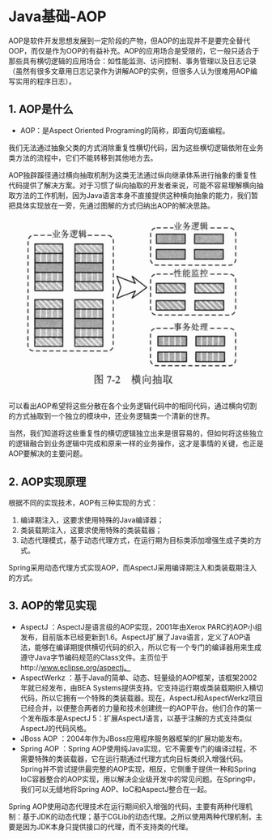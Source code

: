 ﻿# Java基础-AOP

AOP是软件开发思想发展到一定阶段的产物，但AOP的出现并不是要完全替代OOP，而仅是作为OOP的有益补充。AOP的应用场合是受限的，它一般只适合于那些具有横切逻辑的应用场合：如性能监测、访问控制、事务管理以及日志记录（虽然有很多文章用日志记录作为讲解AOP的实例，但很多人认为很难用AOP编写实用的程序日志）。

## 1. AOP是什么

* AOP：是Aspect Oriented Programing的简称，即面向切面编程。

我们无法通过抽象父类的方式消除重复性横切代码，因为这些横切逻辑依附在业务类方法的流程中，它们不能转移到其他地方去。 

AOP独辟蹊径通过横向抽取机制为这类无法通过纵向继承体系进行抽象的重复性代码提供了解决方案。对于习惯了纵向抽取的开发者来说，可能不容易理解横向抽取方法的工作机制，因为Java语言本身不直接提供这种横向抽象的能力，我们暂把具体实现放在一旁，先通过图解的方式归纳出AOP的解决思路。

![](https://raw.githubusercontent.com/yixy4app/images/picgo/202306042058128.jpg)

可以看出AOP希望将这些分散在各个业务逻辑代码中的相同代码，通过横向切割的方式抽取到一个独立的模块中，还业务逻辑类一个清新的世界。 

当然，我们知道将这些重复性的横切逻辑独立出来是很容易的，但如何将这些独立的逻辑融合到业务逻辑中完成和原来一样的业务操作，这才是事情的关键，也正是AOP要解决的主要问题。 

## 2. AOP实现原理

根据不同的实现技术，AOP有三种实现的方式： 

1. 编译期注入，这要求使用特殊的Java编译器； 
2. 类装载期注入，这要求使用特殊的类装载器； 
3. 动态代理模式，基于动态代理方式，在运行期为目标类添加增强生成子类的方式。 

Spring采用动态代理方式实现AOP，而AspectJ采用编译期注入和类装载期注入的方式。 

## 3. AOP的常见实现

* AspectJ ：AspectJ是语言级的AOP实现，2001年由Xerox PARC的AOP小组发布，目前版本已经更新到1.6。AspectJ扩展了Java语言，定义了AOP语法，能够在编译期提供横切代码的织入，所以它有一个专门的编译器用来生成遵守Java字节编码规范的Class文件。主页位于http://www.eclipse.org/aspectj。 
* AspectWerkz ：基于Java的简单、动态、轻量级的AOP框架，该框架2002年就已经发布，由BEA Systems提供支持。它支持运行期或类装载期织入横切代码，所以它拥有一个特殊的类装载器。现在，AspectJ和AspectWerkz项目已经合并，以便整合两者的力量和技术创建统一的AOP平台。他们合作的第一个发布版本是AspectJ 5：扩展AspectJ语言，以基于注解的方式支持类似AspectJ的代码风格。 
* JBoss AOP ：2004年作为JBoss应用程序服务器框架的扩展功能发布。
* Spring AOP ：Spring AOP使用纯Java实现，它不需要专门的编译过程，不需要特殊的类装载器，它在运行期通过代理方式向目标类织入增强代码。Spring并不尝试提供最完整的AOP实现，相反，它侧重于提供一种和Spring IoC容器整合的AOP实现，用以解决企业级开发中的常见问题。在Spring中，我们可以无缝地将Spring AOP、IoC和AspectJ整合在一起。 

Spring AOP使用动态代理技术在运行期间织入增强的代码，主要有两种代理机制：基于JDK的动态代理；基于CGLib的动态代理。之所以使用两种代理机制，主要是因为JDK本身只提供接口的代理，而不支持类的代理。
